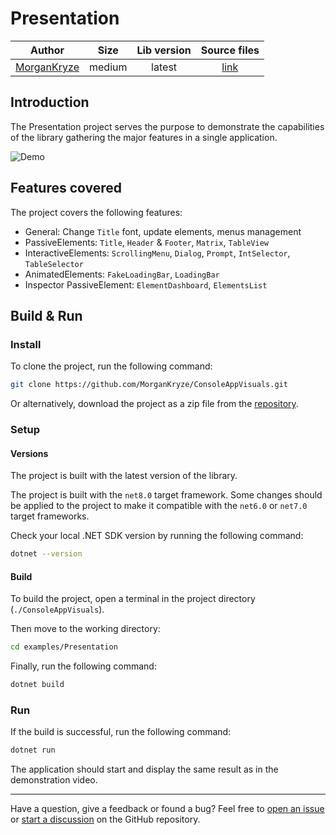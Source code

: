 # Presentation

|                    Author                     |  Size  | Lib version |                                       Source files                                       |
| :-------------------------------------------: | :----: | :---------: | :--------------------------------------------------------------------------------------: |
| [MorganKryze](https://github.com/MorganKryze) | medium |   latest    | [link](https://github.com/MorganKryze/ConsoleAppVisuals/blob/main/examples/Presentation) |

## Introduction

The Presentation project serves the purpose to demonstrate the capabilities of the library gathering the major features in a single application.

![Demo](../assets/vid/gif/presentation.gif)

## Features covered

The project covers the following features:

- General: Change `Title` font, update elements, menus management
- PassiveElements: `Title`, `Header` & `Footer`, `Matrix`, `TableView`
- InteractiveElements: `ScrollingMenu`, `Dialog`, `Prompt`, `IntSelector`, `TableSelector`
- AnimatedElements: `FakeLoadingBar`, `LoadingBar`
- Inspector PassiveElement: `ElementDashboard`, `ElementsList`

## Build & Run

### Install

To clone the project, run the following command:

```bash
git clone https://github.com/MorganKryze/ConsoleAppVisuals.git
```

Or alternatively, download the project as a zip file from the [repository](https://github.com/MorganKryze/ConsoleAppVisuals).

### Setup

#### Versions

The project is built with the latest version of the library.

The project is built with the `net8.0` target framework. Some changes should be applied to the project to make it compatible with the `net6.0` or `net7.0` target frameworks.

Check your local .NET SDK version by running the following command:

```bash
dotnet --version
```

#### Build

To build the project, open a terminal in the project directory (`./ConsoleAppVisuals`).

Then move to the working directory:

```bash
cd examples/Presentation
```

Finally, run the following command:

```bash
dotnet build
```

### Run

If the build is successful, run the following command:

```bash
dotnet run
```

The application should start and display the same result as in the demonstration video.

---

Have a question, give a feedback or found a bug? Feel free to [open an issue](https://github.com/MorganKryze/ConsoleAppVisuals/issues) or [start a discussion](https://github.com/MorganKryze/ConsoleAppVisuals/discussions) on the GitHub repository.
